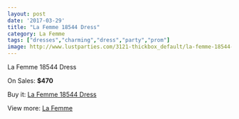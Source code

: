 ```yaml
---
layout: post
date: '2017-03-29'
title: "La Femme 18544 Dress"
category: La Femme
tags: ["dresses","charming","dress","party","prom"]
image: http://www.lustparties.com/3121-thickbox_default/la-femme-18544-dress.jpg
---
```

La Femme 18544 Dress

On Sales: **$470**
<a href="https://www.lustparties.com/en/la-femme/1024-la-femme-18544-dress.html"><amp-img layout="responsive" width="600" height="600" src="//www.lustparties.com/3121-thickbox_default/la-femme-18544-dress.jpg" alt="La Femme 18544 Dress 0" /></a>
<a href="https://www.lustparties.com/en/la-femme/1024-la-femme-18544-dress.html"><amp-img layout="responsive" width="600" height="600" src="//www.lustparties.com/3124-thickbox_default/la-femme-18544-dress.jpg" alt="La Femme 18544 Dress 1" /></a>
<a href="https://www.lustparties.com/en/la-femme/1024-la-femme-18544-dress.html"><amp-img layout="responsive" width="600" height="600" src="//www.lustparties.com/3123-thickbox_default/la-femme-18544-dress.jpg" alt="La Femme 18544 Dress 2" /></a>
<a href="https://www.lustparties.com/en/la-femme/1024-la-femme-18544-dress.html"><amp-img layout="responsive" width="600" height="600" src="//www.lustparties.com/3122-thickbox_default/la-femme-18544-dress.jpg" alt="La Femme 18544 Dress 3" /></a>

Buy it: [La Femme 18544 Dress](https://www.lustparties.com/en/la-femme/1024-la-femme-18544-dress.html "La Femme 18544 Dress")

View more: [La Femme](https://www.lustparties.com/en/4-la-femme "La Femme")